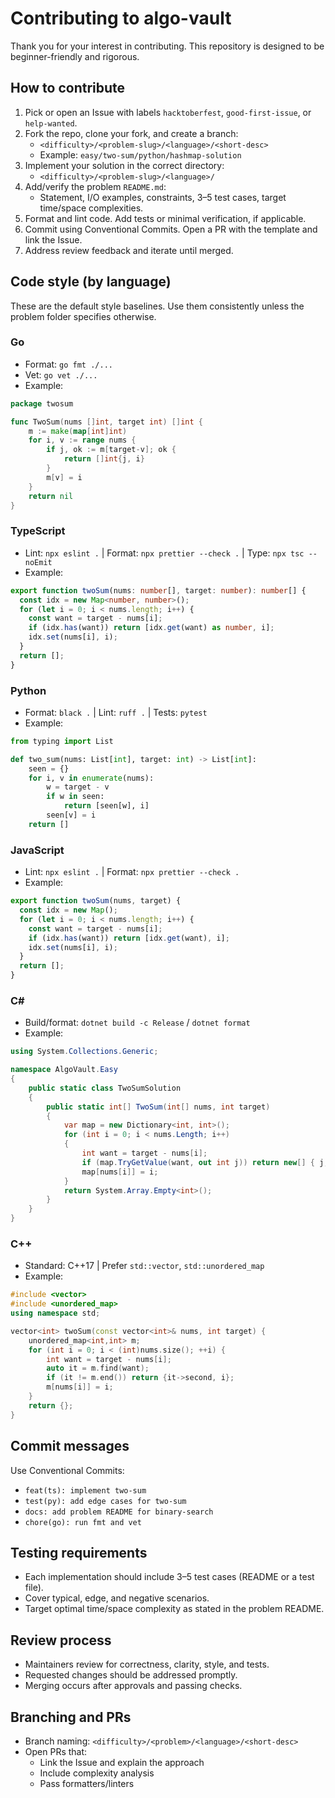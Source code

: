 # Contributing to algo-vault

Thank you for your interest in contributing. This repository is designed to be beginner-friendly and rigorous.

## How to contribute

1. Pick or open an Issue with labels `hacktoberfest`, `good-first-issue`, or `help-wanted`.
2. Fork the repo, clone your fork, and create a branch:
   - `<difficulty>/<problem-slug>/<language>/<short-desc>`
   - Example: `easy/two-sum/python/hashmap-solution`
3. Implement your solution in the correct directory:
   - `<difficulty>/<problem-slug>/<language>/`
4. Add/verify the problem `README.md`:
   - Statement, I/O examples, constraints, 3–5 test cases, target time/space complexities.
5. Format and lint code. Add tests or minimal verification, if applicable.
6. Commit using Conventional Commits. Open a PR with the template and link the Issue.
7. Address review feedback and iterate until merged.

## Code style (by language)

These are the default style baselines. Use them consistently unless the problem folder specifies otherwise.

### Go
- Format: `go fmt ./...`
- Vet: `go vet ./...`
- Example:
```go
package twosum

func TwoSum(nums []int, target int) []int {
    m := make(map[int]int)
    for i, v := range nums {
        if j, ok := m[target-v]; ok {
            return []int{j, i}
        }
        m[v] = i
    }
    return nil
}
```

### TypeScript
- Lint: `npx eslint .` | Format: `npx prettier --check .` | Type: `npx tsc --noEmit`
- Example:
```ts
export function twoSum(nums: number[], target: number): number[] {
  const idx = new Map<number, number>();
  for (let i = 0; i < nums.length; i++) {
    const want = target - nums[i];
    if (idx.has(want)) return [idx.get(want) as number, i];
    idx.set(nums[i], i);
  }
  return [];
}
```

### Python
- Format: `black .` | Lint: `ruff .` | Tests: `pytest`
- Example:
```python
from typing import List

def two_sum(nums: List[int], target: int) -> List[int]:
    seen = {}
    for i, v in enumerate(nums):
        w = target - v
        if w in seen:
            return [seen[w], i]
        seen[v] = i
    return []
```

### JavaScript
- Lint: `npx eslint .` | Format: `npx prettier --check .`
- Example:
```js
export function twoSum(nums, target) {
  const idx = new Map();
  for (let i = 0; i < nums.length; i++) {
    const want = target - nums[i];
    if (idx.has(want)) return [idx.get(want), i];
    idx.set(nums[i], i);
  }
  return [];
}
```

### C#
- Build/format: `dotnet build -c Release` / `dotnet format`
- Example:
```csharp
using System.Collections.Generic;

namespace AlgoVault.Easy
{
    public static class TwoSumSolution
    {
        public static int[] TwoSum(int[] nums, int target)
        {
            var map = new Dictionary<int, int>();
            for (int i = 0; i < nums.Length; i++)
            {
                int want = target - nums[i];
                if (map.TryGetValue(want, out int j)) return new[] { j, i };
                map[nums[i]] = i;
            }
            return System.Array.Empty<int>();
        }
    }
}
```

### C++
- Standard: C++17 | Prefer `std::vector`, `std::unordered_map`
- Example:
```cpp
#include <vector>
#include <unordered_map>
using namespace std;

vector<int> twoSum(const vector<int>& nums, int target) {
    unordered_map<int,int> m;
    for (int i = 0; i < (int)nums.size(); ++i) {
        int want = target - nums[i];
        auto it = m.find(want);
        if (it != m.end()) return {it->second, i};
        m[nums[i]] = i;
    }
    return {};
}
```

## Commit messages

Use Conventional Commits:
- `feat(ts): implement two-sum`
- `test(py): add edge cases for two-sum`
- `docs: add problem README for binary-search`
- `chore(go): run fmt and vet`

## Testing requirements

- Each implementation should include 3–5 test cases (README or a test file).
- Cover typical, edge, and negative scenarios.
- Target optimal time/space complexity as stated in the problem README.

## Review process

- Maintainers review for correctness, clarity, style, and tests.
- Requested changes should be addressed promptly.
- Merging occurs after approvals and passing checks.

## Branching and PRs

- Branch naming: `<difficulty>/<problem>/<language>/<short-desc>`
- Open PRs that:
  - Link the Issue and explain the approach
  - Include complexity analysis
  - Pass formatters/linters
